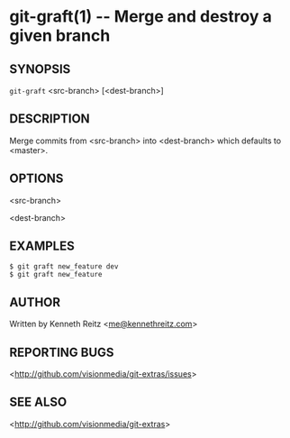 git-graft(1) -- Merge and destroy a given branch
======================================

## SYNOPSIS

`git-graft` &lt;src-branch&gt; [&lt;dest-branch&gt;]

## DESCRIPTION

  Merge commits from &lt;src-branch&gt; into &lt;dest-branch&gt; which defaults to &lt;master&gt;.

## OPTIONS

  &lt;src-branch&gt;

  &lt;dest-branch&gt;

## EXAMPLES

    $ git graft new_feature dev
    $ git graft new_feature

## AUTHOR

Written by Kenneth Reitz &lt;<me@kennethreitz.com>&gt;

## REPORTING BUGS

&lt;<http://github.com/visionmedia/git-extras/issues>&gt;

## SEE ALSO

&lt;<http://github.com/visionmedia/git-extras>&gt;
